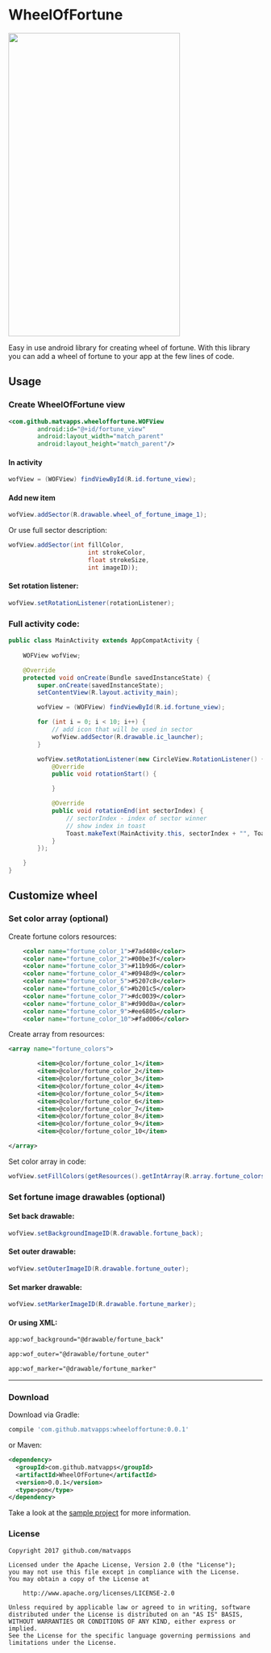 # WheelOfFortune

<img src="https://imgur.com/1Dx8Xep.jpg" width="340" height="600">

Easy in use android library for creating wheel of fortune. With this library you
can add a wheel of fortune to your app at the few lines of code.

## Usage

### Create WheelOfFortune view

```xml
<com.github.matvapps.wheeloffortune.WOFView
        android:id="@+id/fortune_view"
        android:layout_width="match_parent"
        android:layout_height="match_parent"/>
```

#### In activity
```java
wofView = (WOFView) findViewById(R.id.fortune_view);
```

#### Add new item
```java
wofView.addSector(R.drawable.wheel_of_fortune_image_1);
```
Or use full sector description:

```java
wofView.addSector(int fillColor,
                      int strokeColor,
                      float strokeSize,
                      int imageID));
```

#### Set rotation listener:
```java
wofView.setRotationListener(rotationListener);
```

### Full activity code:
```java
public class MainActivity extends AppCompatActivity {
  
    WOFView wofView;

    @Override
    protected void onCreate(Bundle savedInstanceState) {
        super.onCreate(savedInstanceState);
        setContentView(R.layout.activity_main);

        wofView = (WOFView) findViewById(R.id.fortune_view);

        for (int i = 0; i < 10; i++) {
            // add icon that will be used in sector
            wofView.addSector(R.drawable.ic_launcher);
        }

        wofView.setRotationListener(new CircleView.RotationListener() {
            @Override
            public void rotationStart() {

            }

            @Override
            public void rotationEnd(int sectorIndex) {
                // sectorIndex - index of sector winner
                // show index in toast
                Toast.makeText(MainActivity.this, sectorIndex + "", Toast.LENGTH_SHORT).show();
            }
        });

    }
}
```


## Customize wheel


### Set color array (optional)

Create fortune colors resources:
```xml
    <color name="fortune_color_1">#7ad408</color>
    <color name="fortune_color_2">#00be3f</color>
    <color name="fortune_color_3">#11b9d6</color>
    <color name="fortune_color_4">#0948d9</color>
    <color name="fortune_color_5">#5207c8</color>
    <color name="fortune_color_6">#b201c5</color>
    <color name="fortune_color_7">#dc0039</color>
    <color name="fortune_color_8">#d90d0a</color>
    <color name="fortune_color_9">#ee6805</color>
    <color name="fortune_color_10">#fad006</color>
```

Create array from resources:
```xml
<array name="fortune_colors">

        <item>@color/fortune_color_1</item>
        <item>@color/fortune_color_2</item>
        <item>@color/fortune_color_3</item>
        <item>@color/fortune_color_4</item>
        <item>@color/fortune_color_5</item>
        <item>@color/fortune_color_6</item>
        <item>@color/fortune_color_7</item>
        <item>@color/fortune_color_8</item>
        <item>@color/fortune_color_9</item>
        <item>@color/fortune_color_10</item>

</array>
```

Set color array in code:
```java
wofView.setFillColors(getResources().getIntArray(R.array.fortune_colors);
```

### Set fortune image drawables (optional)

#### Set back drawable:
```java
wofView.setBackgroundImageID(R.drawable.fortune_back);
```

#### Set outer drawable:
```java
wofView.setOuterImageID(R.drawable.fortune_outer);
```

#### Set marker drawable: 
```java
wofView.setMarkerImageID(R.drawable.fortune_marker);
```

#### Or using XML:

```xml
app:wof_background="@drawable/fortune_back"
```

```xml
app:wof_outer="@drawable/fortune_outer"
```

```xml
app:wof_marker="@drawable/fortune_marker"
```

************


### Download

Download via Gradle:

```gradle
compile 'com.github.matvapps:wheeloffortune:0.0.1'
```
or Maven:
```xml
<dependency>
  <groupId>com.github.matvapps</groupId>
  <artifactId>WheelOfFortune</artifactId>
  <version>0.0.1</version>
  <type>pom</type>
</dependency>
```



Take a look at the [sample project](sample) for more information.

### License 

```
Copyright 2017 github.com/matvapps

Licensed under the Apache License, Version 2.0 (the "License");
you may not use this file except in compliance with the License.
You may obtain a copy of the License at

    http://www.apache.org/licenses/LICENSE-2.0

Unless required by applicable law or agreed to in writing, software
distributed under the License is distributed on an "AS IS" BASIS,
WITHOUT WARRANTIES OR CONDITIONS OF ANY KIND, either express or implied.
See the License for the specific language governing permissions and
limitations under the License.
```


[sample]: <https://github.com/matvapps/WheelOfFortune/tree/master/sample>
